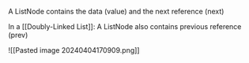 A ListNode contains the data (value) and the next reference (next)

In a [[Doubly-Linked List]]: A ListNode also contains previous reference (prev)

![[Pasted image 20240404170909.png]]